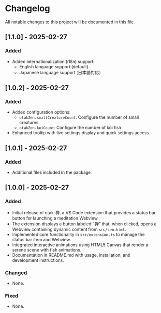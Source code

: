 # Changelog

All notable changes to this project will be documented in this file.

## [1.1.0] - 2025-02-27
### Added
- Added internationalization (i18n) support:
  - English language support (default)
  - Japanese language support (日本語対応)

## [1.0.2] - 2025-02-27
### Added
- Added configuration options:
  - `otakZen.smallCreatureCount`: Configure the number of small creatures
  - `otakZen.koiCount`: Configure the number of koi fish
- Enhanced tooltip with live settings display and quick settings access

## [1.0.1] - 2025-02-27
### Added
- Additional files included in the package.

## [1.0.0] - 2025-02-27
### Added
- Initial release of otak-禅, a VS Code extension that provides a status bar button for launching a meditation Webview.
- The extension displays a button labeled “禅” that, when clicked, opens a Webview containing dynamic content from `src/zen.html`.
- Implemented core functionality in `src/extension.ts` to manage the status bar item and Webview.
- Integrated interactive animations using HTML5 Canvas that render a serene scene with fish animations.
- Documentation in README.md with usage, installation, and development instructions.

### Changed
- None.

### Fixed
- None.
